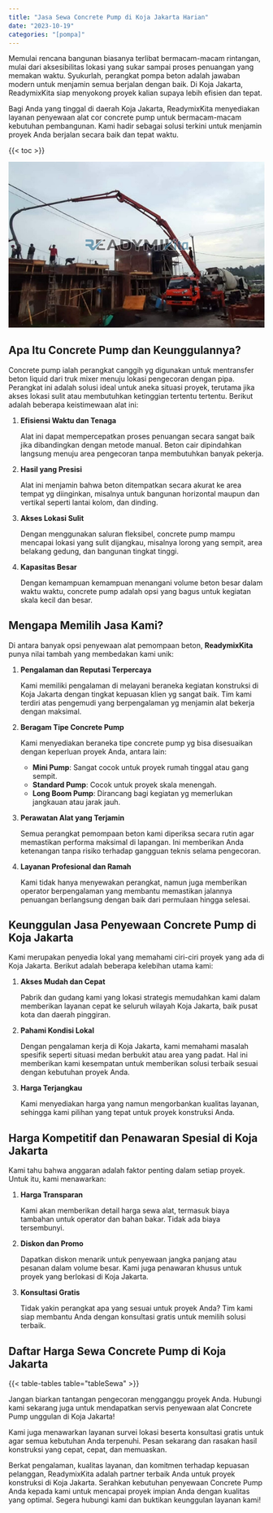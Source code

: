 ```yaml
---
title: "Jasa Sewa Concrete Pump di Koja Jakarta Harian"
date: "2023-10-19"
categories: "[pompa]"
---
```


Memulai rencana bangunan biasanya terlibat bermacam-macam rintangan, mulai dari aksesibilitas lokasi yang sukar sampai proses penuangan yang memakan waktu. Syukurlah, perangkat pompa beton adalah jawaban modern untuk menjamin semua berjalan dengan baik. Di Koja Jakarta, ReadymixKita siap menyokong proyek kalian supaya lebih efisien dan tepat.

Bagi Anda yang tinggal di daerah Koja Jakarta, ReadymixKita menyediakan layanan penyewaan alat cor concrete pump untuk bermacam-macam kebutuhan pembangunan. Kami hadir sebagai solusi terkini untuk menjamin proyek Anda berjalan secara baik dan tepat waktu.

{{< toc >}}

![Jasa Sewa Concrete Pump di Koja Jakarta Harian](/images/pompa/sewa-pompa-03.jpg)

## Apa Itu Concrete Pump dan Keunggulannya?

Concrete pump ialah perangkat canggih yg digunakan untuk mentransfer beton liquid dari truk mixer menuju lokasi pengecoran dengan pipa. Perangkat ini adalah solusi ideal untuk aneka situasi proyek, terutama jika akses lokasi sulit atau membutuhkan ketinggian tertentu tertentu. Berikut adalah beberapa keistimewaan alat ini:

1. **Efisiensi Waktu dan Tenaga**

   Alat ini dapat mempercepatkan proses penuangan secara sangat baik jika dibandingkan dengan metode manual. Beton cair dipindahkan langsung menuju area pengecoran tanpa membutuhkan banyak pekerja.

2. **Hasil yang Presisi**

   Alat ini menjamin bahwa beton ditempatkan secara akurat ke area tempat yg diinginkan, misalnya untuk bangunan horizontal maupun dan vertikal seperti lantai kolom, dan dinding.

3. **Akses Lokasi Sulit**

   Dengan menggunakan saluran fleksibel, concrete pump mampu mencapai lokasi yang sulit dijangkau, misalnya lorong yang sempit, area belakang gedung, dan bangunan tingkat tinggi.

4. **Kapasitas Besar**

   Dengan kemampuan kemampuan menangani volume beton besar dalam waktu waktu, concrete pump adalah opsi yang bagus untuk kegiatan skala kecil dan besar.

## Mengapa Memilih Jasa Kami?

Di antara banyak opsi penyewaan alat pemompaan beton, **ReadymixKita** punya nilai tambah yang membedakan kami unik:

1. **Pengalaman dan Reputasi Terpercaya**

   Kami memiliki pengalaman di melayani beraneka kegiatan konstruksi di Koja Jakarta dengan tingkat kepuasan klien yg sangat baik. Tim kami terdiri atas pengemudi yang berpengalaman yg menjamin alat bekerja dengan maksimal.

2. **Beragam Tipe Concrete Pump**

   Kami menyediakan beraneka tipe concrete pump yg bisa disesuaikan dengan keperluan proyek Anda, antara lain:
   - **Mini Pump**: Sangat cocok untuk proyek rumah tinggal atau gang sempit.
   - **Standard Pump**: Cocok untuk proyek skala menengah.
   - **Long Boom Pump**: Dirancang bagi kegiatan yg memerlukan jangkauan atau jarak jauh.

3. **Perawatan Alat yang Terjamin**

   Semua perangkat pemompaan beton kami diperiksa secara rutin agar memastikan performa maksimal di lapangan. Ini memberikan Anda ketenangan tanpa risiko terhadap gangguan teknis selama pengecoran.

4. **Layanan Profesional dan Ramah**

   Kami tidak hanya menyewakan perangkat, namun juga memberikan operator berpengalaman yang membantu memastikan jalannya penuangan berlangsung dengan baik dari permulaan hingga selesai.

## Keunggulan Jasa Penyewaan Concrete Pump di Koja Jakarta

Kami merupakan penyedia lokal yang memahami ciri-ciri proyek yang ada di Koja Jakarta. Berikut adalah beberapa kelebihan utama kami:

1. **Akses Mudah dan Cepat**

   Pabrik dan gudang kami yang lokasi strategis memudahkan kami dalam memberikan layanan cepat ke seluruh wilayah Koja Jakarta, baik pusat kota dan daerah pinggiran.

2. **Pahami Kondisi Lokal**

   Dengan pengalaman kerja di Koja Jakarta, kami memahami masalah spesifik seperti situasi medan berbukit atau area yang padat. Hal ini memberikan kami kesempatan untuk memberikan solusi terbaik sesuai dengan kebutuhan proyek Anda.

3. **Harga Terjangkau**

   Kami menyediakan harga yang namun mengorbankan kualitas layanan, sehingga kami pilihan yang tepat untuk proyek konstruksi Anda.

## Harga Kompetitif dan Penawaran Spesial di Koja Jakarta

Kami tahu bahwa anggaran adalah faktor penting dalam setiap proyek. Untuk itu, kami menawarkan:

1. **Harga Transparan**

   Kami akan memberikan detail harga sewa alat, termasuk biaya tambahan untuk operator dan bahan bakar. Tidak ada biaya tersembunyi.

2. **Diskon dan Promo**

   Dapatkan diskon menarik untuk penyewaan jangka panjang atau pesanan dalam volume besar. Kami juga penawaran khusus untuk proyek yang berlokasi di Koja Jakarta.

3. **Konsultasi Gratis**

   Tidak yakin perangkat apa yang sesuai untuk proyek Anda? Tim kami siap membantu Anda dengan konsultasi gratis untuk memilih solusi terbaik.

## Daftar Harga Sewa Concrete Pump di Koja Jakarta

{{< table-tables table="tableSewa" >}}

Jangan biarkan tantangan pengecoran mengganggu proyek Anda. Hubungi kami sekarang juga untuk mendapatkan servis penyewaan alat Concrete Pump unggulan di Koja Jakarta!

Kami juga menawarkan layanan survei lokasi beserta konsultasi gratis untuk agar semua kebutuhan Anda terpenuhi. Pesan sekarang dan rasakan hasil konstruksi yang cepat, cepat, dan memuaskan.

Berkat pengalaman, kualitas layanan, dan komitmen terhadap kepuasan pelanggan, ReadymixKita adalah partner terbaik Anda untuk proyek konstruksi di Koja Jakarta. Serahkan kebutuhan penyewaan Concrete Pump Anda kepada kami untuk mencapai proyek impian Anda dengan kualitas yang optimal. Segera hubungi kami dan buktikan keunggulan layanan kami!